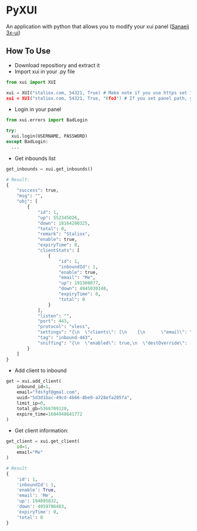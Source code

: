 # PyXUI
An application with python that allows you to modify your xui panel ([Sanaeii 3x-ui](https://github.com/MHSanaei/3x-ui))

## How To Use
- Download repositiory and extract it
- Import xui in your .py file
```python
from xui import XUI

xui = XUI("staliox.com, 54321, True) # Make note if you use https set True else don't set anything
xui = XUI("staliox.com, 54321, True, "6fo3") # If you set panel path, you can set your panel path string
```

- Login in your panel
```python
from xui.errors import BadLogin

try:
  xui.login(USERNAME, PASSWORD)
except BadLogin:
  ...
```

- Get inbounds list
```python
get_inbounds = xui.get_inbounds()

# Result:
{
    "success": true,
    "msg": "",
    "obj": [
        {
            "id": 1,
            "up": 552345026,
            "down": 18164200325,
            "total": 0,
            "remark": "Staliox",
            "enable": true,
            "expiryTime": 0,
            "clientStats": [
                {
                    "id": 1,
                    "inboundId": 1,
                    "enable": true,
                    "email": "Me",
                    "up": 191308877,
                    "down": 4945030148,
                    "expiryTime": 0,
                    "total": 0
                }
            ],
            "listen": "",
            "port": 443,
            "protocol": "vless",
            "settings": "{\n  \"clients\": [\n    {\n      \"email\": \"Me\",\n      \"enable\": true,\n      \"expiryTime\": 0,\n      \"flow\": \"\",\n      \"id\": \"c6419651-68d7-gfhg-d611-32v5df41g105\",\n      \"limitIp\": 0,\n      \"subId\": \"\",\n      \"tgId\": \"@staliox\",\n      \"totalGB\": 0\n    }\n  ],\n  \"decryption\": \"none\",\n  \"fallbacks\": []\n}",
            "tag": "inbound-443",
            "sniffing": "{\n  \"enabled\": true,\n  \"destOverride\": [\n    \"http\",\n    \"tls\"\n  ]\n}"
        }
    ]
}
```

- Add client to inbound
```python
get = xui.add_client(
    inbound_id=1,
    email="fdsfgf@gmal.com",
    uuid="5d3d1bac-49cd-4b66-8be9-a728efa205fa",
    limit_ip=0,
    total_gb=5368709120,
    expire_time=1684948641772
)
```

- Get client information:
```python
get_client = xui.get_client(
    id=1,
    email="Me"
)

# Result
{
    'id': 1,
    'inboundId': 1,
    'enable': True,
    'email': 'Me',
    'up': 194895832,
    'down': 4959786483,
    'expiryTime': 0,
    'total': 0
}
```
